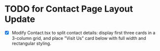 # TODO for Contact Page Layout Update

- [x] Modify Contact.tsx to split contact details: display first three cards in a 3-column grid, and place "Visit Us" card below with full width and rectangular styling.
